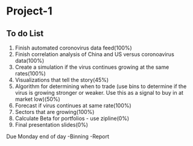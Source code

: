 # Project-1

## To do List

1. Finish automated coronovirus data feed(100%)
2. Finish correlation analysis of China and US versus coronoavirus data(100%)
3. Create a simulation if the virus continues growing at the same rates(100%)
4. Visualizations that tell the story(45%)
5. Algorithm for determining when to trade (use bins to determine if the virus is growing stronger or weaker. Use this as a signal to buy in at market low)(50%)
6. Forecast if virus continues at same rate(100%)
7. Sectors that are growing(100%)
8. Calculate Beta for portfolios - use zipline(0%)
9. Final presentation slides(0%)


Due Monday end of day
-Binning
-Report